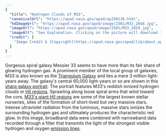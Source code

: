 ```yaml
---
{
  "title": "Hydrogen Clouds of M33",
  "canonicalUrl": "https://apod.nasa.gov/apod/ap250130.html",
  "hdImageUrl": "https://apod.nasa.gov/apod/image/2501/M33_2048.jpg",
  "imageUrl": "https://apod.nasa.gov/apod/image/2501/M33_1024.jpg",
  "imageAlt": "See Explanation. Clicking on the picture will download the highest resolution version available.",
  "credit": [
    "Image Credit & [Copyright](https://apod.nasa.gov/apod/lib/about_apod.html#srapply): [Pea Mauro](https://www.astrobin.com/users/Pea@Mauro/)"
  ]
}
---
```


Gorgeous spiral galaxy Messier 33 seems to have more than its fair share of glowing hydrogen gas. A prominent member of the local group of galaxies, M33 is also known as the [Triangulum Galaxy](https://apod.nasa.gov/apod/ap211106.html) and lies a mere 3 million light-years away. The galaxy's central 60,000 light-years or so are shown in this [sharp galaxy portrait](https://www.astrobin.com/vvx0t5/). The portrait features M33's reddish ionized hydrogen clouds or [HII regions](http://en.wikipedia.org/wiki/H_II_region). Sprawling along loose spiral arms that wind toward the core, [M33's giant HII regions](https://hubblesite.org/contents/media/images/2003/30/1422-Image.html) are some of the largest known stellar nurseries, sites of the formation of short-lived but very massive stars. Intense ultraviolet radiation from the luminous, massive stars ionizes the surrounding hydrogen gas and ultimately produces the characteristic red glow. In this image, broadband data were combined with narrowband data recorded through a filter that transmits the light of the strongest visible hydrogen and oxygen [emission lines](https://webbtelescope.org/contents/articles/spectroscopy-101--how-absorption-and-emission-spectra-work).

